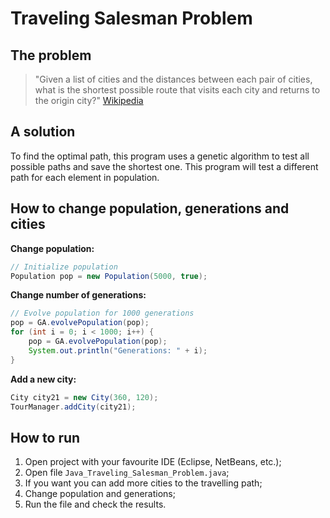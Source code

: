 # Traveling Salesman Problem

## The problem

> "Given a list of cities and the distances between each pair of cities, what is the shortest possible route that visits each city and returns to the origin city?"
> [Wikipedia](https://en.wikipedia.org/wiki/Travelling_salesman_problem)

## A solution

To find the optimal path, this program uses a genetic algorithm to test all possible paths and save the shortest one.
This program will test a different path for each element in population.

## How to change population, generations and cities

**Change population:**

```java
// Initialize population
Population pop = new Population(5000, true);
```

**Change number of generations:**

```java
// Evolve population for 1000 generations
pop = GA.evolvePopulation(pop);
for (int i = 0; i < 1000; i++) {
    pop = GA.evolvePopulation(pop);
    System.out.println("Generations: " + i);
}
```

**Add a new city:**

```java
City city21 = new City(360, 120);
TourManager.addCity(city21);
```

## How to run

1. Open project with your favourite IDE (Eclipse, NetBeans, etc.);
2. Open file `Java_Traveling_Salesman_Problem.java`;
3. If you want you can add more cities to the travelling path;
4. Change population and generations;
5. Run the file and check the results.